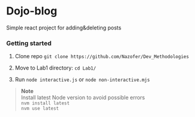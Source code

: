 # Dojo-blog
Simple react project for adding&amp;deleting posts
### Getting started


1. Clone repo ```git clone https://github.com/Nazofer/Dev_Methodologies```

2. Move to Lab1 directory: ```cd Lab1/```

3. Run ```node interactive.js``` or ```node non-interactive.mjs```
>**Note**<br> Install latest Node version to avoid possible errors<br> ```nvm install latest```<br> ```nvm use latest```

